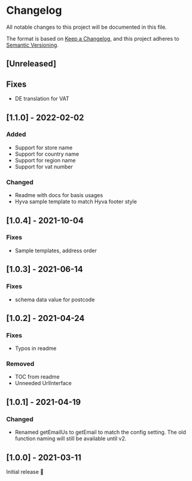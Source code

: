 # Changelog
All notable changes to this project will be documented in this file.

The format is based on [Keep a Changelog](https://keepachangelog.com/en/1.0.0/),
and this project adheres to [Semantic Versioning](https://semver.org/spec/v2.0.0.html).

## [Unreleased]
## Fixes
- DE translation for VAT

## [1.1.0] - 2022-02-02
### Added
- Support for store name
- Support for country name
- Support for region name
- Support for vat number

### Changed
- Readme with docs for basis usages
- Hyva sample template to match Hyva footer style

## [1.0.4] - 2021-10-04
### Fixes
- Sample templates, address order

## [1.0.3] - 2021-06-14
### Fixes
- schema data value for postcode

## [1.0.2] - 2021-04-24
### Fixes
- Typos in readme

### Removed
- TOC from readme
- Unneeded UrlInterface

## [1.0.1] - 2021-04-19
### Changed
- Renamed getEmailUs to getEmail to match the config setting.
  The old function naming will still be available until v2.

## [1.0.0] - 2021-03-11
Initial release 🎉
